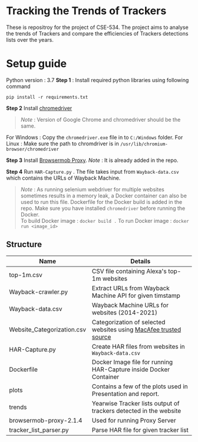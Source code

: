 # Tracking the Trends of Trackers

These is repositroy for the project of CSE-534. The project aims to analyse the trends of Trackers and compare the efficiencies of Trackers detections lists over the years.  

# Setup guide

Python version : 3.7
**Step 1** : Install required python libraries using following command
```
pip install -r requirements.txt
```
**Step 2** Install [chromedriver](https://chromedriver.chromium.org/downloads)
> *Note* : Version of Google Chrome and chromedriver should be the same. 

For Windows : Copy the `chromedriver.exe` file in to `C:/Windows` folder. 
For Linux : Make sure the path to chromdriver is in `/usr/lib/chromium-browser/chromedriver`

**Step 3** Install [Browsermob Proxy](https://bmp.lightbody.net/). *Note* : It is already added in the repo. 

**Step 4** Run `HAR-Capture.py` . The file takes input from `Wayback-data.csv` which contains the URLs of Wayback Machine. 

> *Note* : As running selenium webdriver for multiple websites sometimes results in a memory leak, a Docker container can also be used to run this file. Dockerfile for the Docker build is added in the repo. Make sure you have installed `chromedriver` before running the Docker.  
To build Docker image : `docker build .`
To run Docker image : `docker run <image_id>`
 
## Structure



| Name               | Details                                                  
|----------------|-------------------------------|
|top-1m.csv|CSV file containing Alexa's top-1m websites             |            
|Wayback-crawler.py|Extract URLs from Wayback Machine API for given timstamp            |        
|Wayback-data.csv|Wayback Machine URLs for websites (2014-2021)|
|Website_Categorization.csv| Categorization of selected websites using [MacAfee trusted source](https://www.trustedsource.org/en/feedback/url)|
|HAR-Capture.py | Create HAR files from websites in `Wayback-data.csv`|
|Dockerfile| Docker Image file for running HAR-Capture inside Docker Container|
|plots | Contains a few of the plots used in Presentation and report.|
|trends | Yearwise Tracker lists output of trackers detected in the website|
|browsermob-proxy-2.1.4| Used for running Proxy Server|
|tracker_list_parser.py | Parse HAR file for given tracker list|
